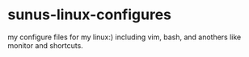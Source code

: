 sunus-linux-configures
======================

my configure files for my linux:) including vim, bash, and anothers like monitor and shortcuts.